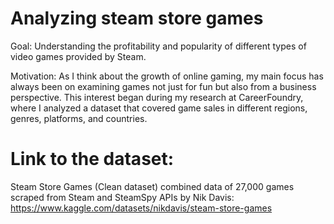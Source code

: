 # Analyzing steam store games

Goal: Understanding the profitability and popularity of different types of video games provided by Steam.

Motivation: As I think about the growth of online gaming, my main focus has always been on examining games not just for fun but also from a business perspective. 
This interest began during my research at CareerFoundry, where I analyzed a dataset that covered game sales in different regions, genres, platforms, and countries.

# Link to the dataset: 
Steam Store Games (Clean dataset) combined data of 27,000 games scraped from Steam and SteamSpy APIs by Nik Davis: https://www.kaggle.com/datasets/nikdavis/steam-store-games 
